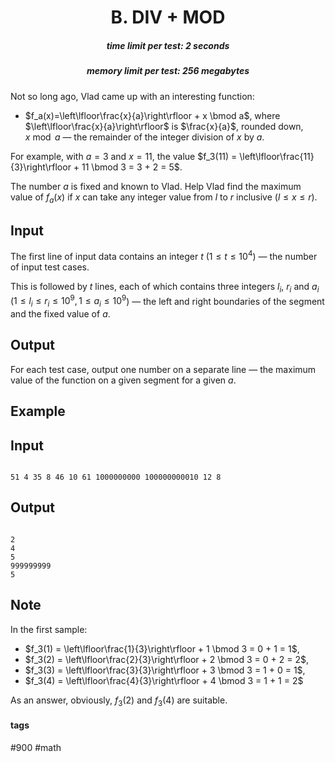 <h1 style='text-align: center;'> B. DIV + MOD</h1>

<h5 style='text-align: center;'>time limit per test: 2 seconds</h5>
<h5 style='text-align: center;'>memory limit per test: 256 megabytes</h5>

Not so long ago, Vlad came up with an interesting function:

* $f_a(x)=\left\lfloor\frac{x}{a}\right\rfloor + x \bmod a$, where $\left\lfloor\frac{x}{a}\right\rfloor$ is $\frac{x}{a}$, rounded down, $x \bmod a$ — the remainder of the integer division of $x$ by $a$.

For example, with $a=3$ and $x=11$, the value $f_3(11) = \left\lfloor\frac{11}{3}\right\rfloor + 11 \bmod 3 = 3 + 2 = 5$.

The number $a$ is fixed and known to Vlad. Help Vlad find the maximum value of $f_a(x)$ if $x$ can take any integer value from $l$ to $r$ inclusive ($l \le x \le r$).

## Input

The first line of input data contains an integer $t$ ($1 \le t \le 10^4$) — the number of input test cases.

This is followed by $t$ lines, each of which contains three integers $l_i$, $r_i$ and $a_i$ ($1 \le l_i \le r_i \le 10^9, 1 \le a_i \le 10^9$) — the left and right boundaries of the segment and the fixed value of $a$.

## Output

For each test case, output one number on a separate line — the maximum value of the function on a given segment for a given $a$.

## Example

## Input


```

51 4 35 8 46 10 61 1000000000 100000000010 12 8
```
## Output


```

2
4
5
999999999
5

```
## Note

In the first sample:

* $f_3(1) = \left\lfloor\frac{1}{3}\right\rfloor + 1 \bmod 3 = 0 + 1 = 1$,
* $f_3(2) = \left\lfloor\frac{2}{3}\right\rfloor + 2 \bmod 3 = 0 + 2 = 2$,
* $f_3(3) = \left\lfloor\frac{3}{3}\right\rfloor + 3 \bmod 3 = 1 + 0 = 1$,
* $f_3(4) = \left\lfloor\frac{4}{3}\right\rfloor + 4 \bmod 3 = 1 + 1 = 2$

As an answer, obviously, $f_3(2)$ and $f_3(4)$ are suitable.



#### tags 

#900 #math 